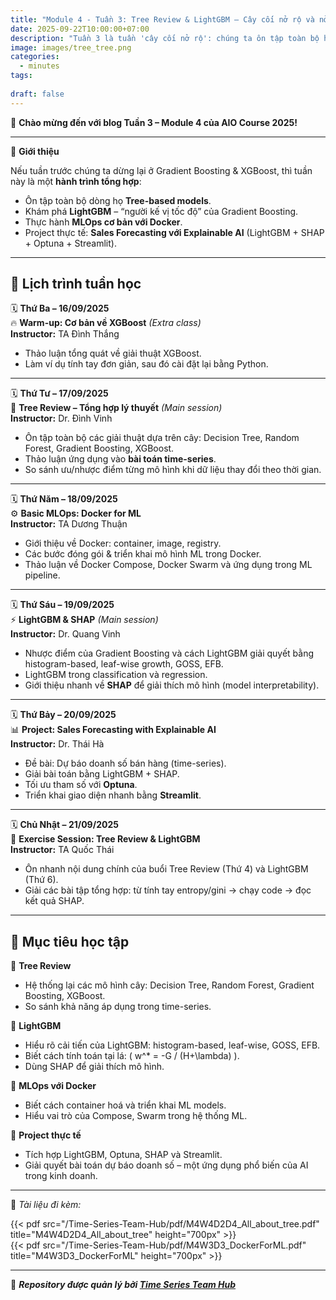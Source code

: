 ```yaml
---
title: "Module 4 - Tuần 3: Tree Review & LightGBM – Cây cối nở rộ và nở hoa với Time-series"
date: 2025-09-22T10:00:00+07:00
description: "Tuần 3 là tuần 'cây cối nở rộ': chúng ta ôn tập toàn bộ họ nhà Tree từ Random Forest đến XGBoost, rồi học LightGBM và SHAP, kèm MLOps với Docker và project dự báo doanh số!"
image: images/tree_tree.png
categories:  
  - minutes  
tags:  
  
draft: false
---
```


🎉 **Chào mừng đến với blog Tuần 3 – Module 4 của AIO Course 2025!**

---

🌟 **Giới thiệu**

Nếu tuần trước chúng ta dừng lại ở Gradient Boosting & XGBoost, thì tuần này là một **hành trình tổng hợp**:  
- Ôn tập toàn bộ dòng họ **Tree-based models**.  
- Khám phá **LightGBM** – “người kế vị tốc độ” của Gradient Boosting.  
- Thực hành **MLOps cơ bản với Docker**.  
- Project thực tế: **Sales Forecasting với Explainable AI** (LightGBM + SHAP + Optuna + Streamlit).  

---

## 📅 Lịch trình tuần học

🗓️ **Thứ Ba – 16/09/2025**  
🔥 **Warm-up: Cơ bản về XGBoost** *(Extra class)*  
**Instructor:** TA Đình Thắng  
- Thảo luận tổng quát về giải thuật XGBoost.  
- Làm ví dụ tính tay đơn giản, sau đó cài đặt lại bằng Python.  

---

🗓️ **Thứ Tư – 17/09/2025**  
🌲 **Tree Review – Tổng hợp lý thuyết** *(Main session)*  
**Instructor:** Dr. Đình Vinh  
- Ôn tập toàn bộ các giải thuật dựa trên cây: Decision Tree, Random Forest, Gradient Boosting, XGBoost.  
- Thảo luận ứng dụng vào **bài toán time-series**.  
- So sánh ưu/nhược điểm từng mô hình khi dữ liệu thay đổi theo thời gian.  

---

🗓️ **Thứ Năm – 18/09/2025**  
⚙️ **Basic MLOps: Docker for ML**  
**Instructor:** TA Dương Thuận  
- Giới thiệu về Docker: container, image, registry.  
- Các bước đóng gói & triển khai mô hình ML trong Docker.  
- Thảo luận về Docker Compose, Docker Swarm và ứng dụng trong ML pipeline.  

---

🗓️ **Thứ Sáu – 19/09/2025**  
⚡ **LightGBM & SHAP** *(Main session)*  
**Instructor:** Dr. Quang Vinh  
- Nhược điểm của Gradient Boosting và cách LightGBM giải quyết bằng histogram-based, leaf-wise growth, GOSS, EFB.  
- LightGBM trong classification và regression.  
- Giới thiệu nhanh về **SHAP** để giải thích mô hình (model interpretability).  

---

🗓️ **Thứ Bảy – 20/09/2025**  
📊 **Project: Sales Forecasting with Explainable AI**  
**Instructor:** Dr. Thái Hà  
- Đề bài: Dự báo doanh số bán hàng (time-series).  
- Giải bài toán bằng LightGBM + SHAP.  
- Tối ưu tham số với **Optuna**.  
- Triển khai giao diện nhanh bằng **Streamlit**.  

---

🗓️ **Chủ Nhật – 21/09/2025**  
💪 **Exercise Session: Tree Review & LightGBM**  
**Instructor:** TA Quốc Thái  
- Ôn nhanh nội dung chính của buổi Tree Review (Thứ 4) và LightGBM (Thứ 6).  
- Giải các bài tập tổng hợp: từ tính tay entropy/gini → chạy code → đọc kết quả SHAP.  

---

## 🎯 Mục tiêu học tập

📌 **Tree Review**  
- Hệ thống lại các mô hình cây: Decision Tree, Random Forest, Gradient Boosting, XGBoost.  
- So sánh khả năng áp dụng trong time-series.  

📌 **LightGBM**  
- Hiểu rõ cải tiến của LightGBM: histogram-based, leaf-wise, GOSS, EFB.  
- Biết cách tính toán tại lá: \( w^* = -G / (H+\lambda) \).  
- Dùng SHAP để giải thích mô hình.  

📌 **MLOps với Docker**  
- Biết cách container hoá và triển khai ML models.  
- Hiểu vai trò của Compose, Swarm trong hệ thống ML.  

📌 **Project thực tế**  
- Tích hợp LightGBM, Optuna, SHAP và Streamlit.  
- Giải quyết bài toán dự báo doanh số – một ứng dụng phổ biến của AI trong kinh doanh.  

---

📂 _Tài liệu đi kèm:_ 

{{< pdf src="/Time-Series-Team-Hub/pdf/M4W4D2D4_All_about_tree.pdf" title="M4W4D2D4_All_about_tree" height="700px" >}}  
{{< pdf src="/Time-Series-Team-Hub/pdf/M4W3D3_DockerForML.pdf" title="M4W3D3_DockerForML" height="700px" >}}  

---

🧠 **_Repository được quản lý bởi [Time Series Team Hub](https://github.com/Jennifer1907/Time-Series-Team-Hub)_**
